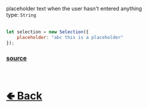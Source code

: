 placeholder text when the user hasn't entered anything<br>
type: `String`<br>
<br>

```js
let selection = new Selection({
    placeholder: "abc this is a placeholder"
});
```

### [source](https://github.com/paigeroid/noscord.js/blob/main/src/Services/ComponentService/components/Selection.js)

<br> <h1> [🢀 Back](https://github.com/paigeroid/noscord.js/wiki/Components.Selection) </h1>